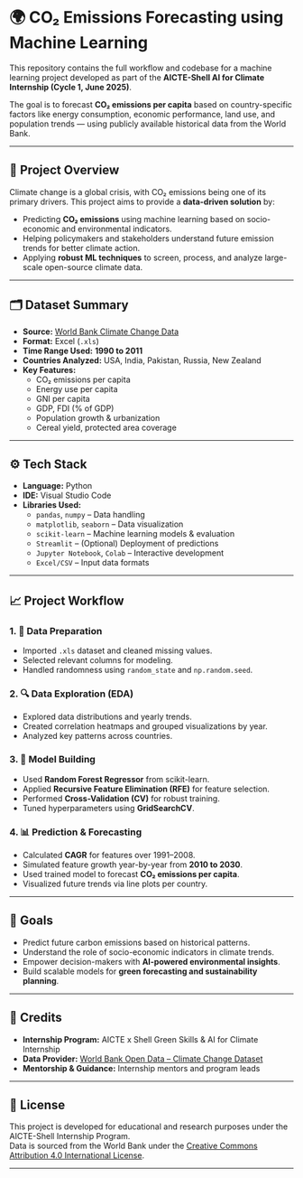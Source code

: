 # 🌍 CO₂ Emissions Forecasting using Machine Learning

This repository contains the full workflow and codebase for a machine learning project developed as part of the **AICTE-Shell AI for Climate Internship (Cycle 1, June 2025)**.

The goal is to forecast **CO₂ emissions per capita** based on country-specific factors like energy consumption, economic performance, land use, and population trends — using publicly available historical data from the World Bank.

---

## 📌 Project Overview

Climate change is a global crisis, with CO₂ emissions being one of its primary drivers. This project aims to provide a **data-driven solution** by:

- Predicting **CO₂ emissions** using machine learning based on socio-economic and environmental indicators.
- Helping policymakers and stakeholders understand future emission trends for better climate action.
- Applying **robust ML techniques** to screen, process, and analyze large-scale open-source climate data.

---

## 🗂️ Dataset Summary

- **Source:** [World Bank Climate Change Data](https://datacatalog.worldbank.org/dataset/climate-change-data)
- **Format:** Excel (`.xls`)
- **Time Range Used:** **1990 to 2011**
- **Countries Analyzed:** USA, India, Pakistan, Russia, New Zealand
- **Key Features:**
  - CO₂ emissions per capita
  - Energy use per capita
  - GNI per capita
  - GDP, FDI (% of GDP)
  - Population growth & urbanization
  - Cereal yield, protected area coverage

---

## ⚙️ Tech Stack

- **Language:** Python  
- **IDE:** Visual Studio Code  
- **Libraries Used:**
  - `pandas`, `numpy` – Data handling
  - `matplotlib`, `seaborn` – Data visualization
  - `scikit-learn` – Machine learning models & evaluation
  - `Streamlit` – (Optional) Deployment of predictions
  - `Jupyter Notebook`, `Colab` – Interactive development
  - `Excel/CSV` – Input data formats

---

## 📈 Project Workflow

### 1. 🔧 Data Preparation
- Imported `.xls` dataset and cleaned missing values.
- Selected relevant columns for modeling.
- Handled randomness using `random_state` and `np.random.seed`.

### 2. 🔍 Data Exploration (EDA)
- Explored data distributions and yearly trends.
- Created correlation heatmaps and grouped visualizations by year.
- Analyzed key patterns across countries.

### 3. 🤖 Model Building
- Used **Random Forest Regressor** from scikit-learn.
- Applied **Recursive Feature Elimination (RFE)** for feature selection.
- Performed **Cross-Validation (CV)** for robust training.
- Tuned hyperparameters using **GridSearchCV**.

### 4. 📊 Prediction & Forecasting
- Calculated **CAGR** for features over 1991–2008.
- Simulated feature growth year-by-year from **2010 to 2030**.
- Used trained model to forecast **CO₂ emissions per capita**.
- Visualized future trends via line plots per country.

---

## 🎯 Goals

- Predict future carbon emissions based on historical patterns.
- Understand the role of socio-economic indicators in climate trends.
- Empower decision-makers with **AI-powered environmental insights**.
- Build scalable models for **green forecasting and sustainability planning**.

---

## 🙌 Credits

- **Internship Program:** AICTE x Shell Green Skills & AI for Climate Internship  
- **Data Provider:** [World Bank Open Data – Climate Change Dataset](https://datacatalog.worldbank.org/dataset/climate-change-data)  
- **Mentorship & Guidance:** Internship mentors and program leads

---

## 📄 License

This project is developed for educational and research purposes under the AICTE-Shell Internship Program.  
Data is sourced from the World Bank under the [Creative Commons Attribution 4.0 International License](https://creativecommons.org/licenses/by/4.0/).

---
